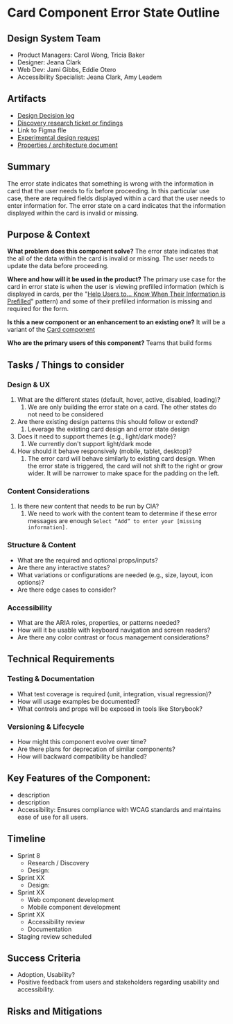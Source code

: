 
# Card Component Error State Outline

## Design System Team
- Product Managers: Carol Wong, Tricia Baker
- Designer: Jeana Clark
- Web Dev: Jami Gibbs, Eddie Otero
- Accessibility Specialist: Jeana Clark, Amy Leadem
  
## Artifacts
- [Design Decision log](https://github.com/department-of-veterans-affairs/va.gov-team/blob/master/products/design-system-forms-library/products/components/card-error-state/design-decision-log.md)
- [Discovery research ticket or findings](https://github.com/department-of-veterans-affairs/vets-design-system-documentation/issues/4516)
- Link to Figma flle
- [Experimental design request](https://github.com/department-of-veterans-affairs/vets-design-system-documentation/issues/4276)
- [Properties / architecture document](https://github.com/department-of-veterans-affairs/va.gov-team/blob/master/products/design-system-forms-library/products/components/card-error-state/properties-architecture.md)

## Summary
The error state indicates that something is wrong with the information in card that the user needs to fix before proceeding. In this particular use case, there are required fields displayed within a card that the user needs to enter information for. The error state on a card indicates that the information displayed within the card is invalid or missing.
  
## Purpose & Context
**What problem does this component solve?**
The error state indicates that the all of the data within the card is invalid or missing. The user needs to update the data before proceeding. 

**Where and how will it be used in the product?**
The primary use case for the card in error state is when the user is viewing prefilled information (which is displayed in cards, per the "[Help Users to... Know When Their Information is Prefilled](https://design.va.gov/patterns/help-users-to/know-when-their-information-is-prefilled)" pattern) and some of their prefilled information is missing and required for the form.

**Is this a new component or an enhancement to an existing one?**
It will be a variant of the [Card component](https://design.va.gov/components/card)

**Who are the primary users of this component?**
Teams that build forms


## Tasks / Things to consider

### Design & UX
1. What are the different states (default, hover, active, disabled, loading)?
   1. We are only building the error state on a card. The other states do not need to be considered
1. Are there existing design patterns this should follow or extend?
   1. Leverage the existing card design and error state design
1. Does it need to support themes (e.g., light/dark mode)?
   1. We currently don't support light/dark mode
1. How should it behave responsively (mobile, tablet, desktop)?
   1. The error card will behave similarly to existing card design. When the error state is triggered, the card will not shift to the right or grow wider. It will be narrower to make space for the padding on the left.

### Content Considerations
1. Is there new content that needs to be run by CIA?
   1. We need to work with the content team to determine if these error messages are enough `Select “Add” to enter your [missing information].`

### Structure & Content
- What are the required and optional props/inputs?
- Are there any interactive states?
- What variations or configurations are needed (e.g., size, layout, icon options)?
- Are there edge cases to consider?

### Accessibility
- What are the ARIA roles, properties, or patterns needed?
- How will it be usable with keyboard navigation and screen readers?
- Are there any color contrast or focus management considerations?

## Technical Requirements
### Testing & Documentation
- What test coverage is required (unit, integration, visual regression)?
- How will usage examples be documented?
- What controls and props will be exposed in tools like Storybook?

### Versioning & Lifecycle
- How might this component evolve over time?
- Are there plans for deprecation of similar components?
- How will backward compatibility be handled?

## Key Features of the Component:
- description 
- description
- Accessibility: Ensures compliance with WCAG standards and maintains ease of use for all users.


## Timeline 

- Sprint 8
	- Research / Discovery
	- Design: 
- Sprint XX
	- Design:  
- Sprint XX 
	- Web component development
	- Mobile component development
- Sprint XX
	- Accessibility review
	- Documentation 
- Staging review scheduled 


## Success Criteria
- Adoption, Usability?
- Positive feedback from users and stakeholders regarding usability and accessibility.

## Risks and Mitigations


